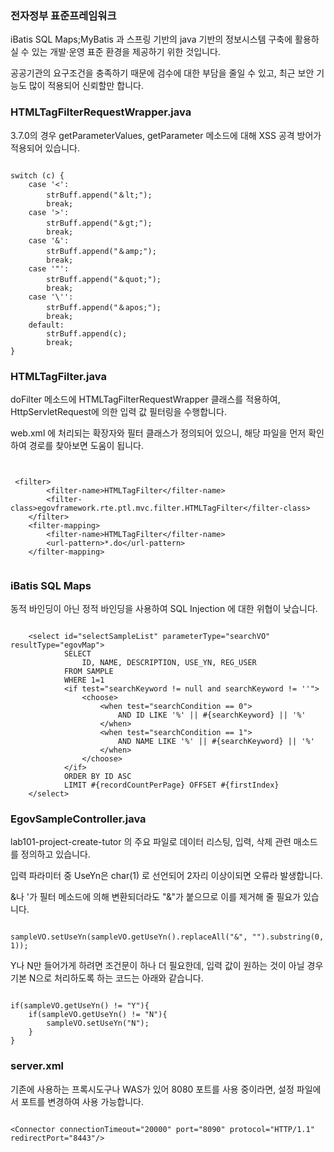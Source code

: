 ### 전자정부 표준프레임워크

iBatis SQL Maps;MyBatis 과 스프링 기반의 java 기반의 정보시스템 구축에 활용하실 수 있는 개발·운영 표준 환경을 제공하기 위한 것입니다.

공공기관의 요구조건을 충족하기 때문에 검수에 대한 부담을 줄일 수 있고, 최근 보안 기능도 많이 적용되어 신뢰할만 합니다.

### HTMLTagFilterRequestWrapper.java

3.7.0의 경우 getParameterValues, getParameter 메소드에 대해 XSS 공격 방어가 적용되어 있습니다.

<pre><code>
switch (c) {
	case '<':
		strBuff.append("＆lt;");
		break;
	case '>':
		strBuff.append("＆gt;");
		break;
	case '&':
		strBuff.append("＆amp;");
		break;
	case '"':
		strBuff.append("＆quot;");
		break;
	case '\'':
		strBuff.append("＆apos;");
		break;
	default:
		strBuff.append(c);
		break;
}
</code></pre>

### HTMLTagFilter.java

doFilter 메소드에 HTMLTagFilterRequestWrapper 클래스를 적용하여, HttpServletRequest에 의한 입력 값 필터링을 수행합니다.

web.xml 에 처리되는 확장자와 필터 클래스가 정의되어 있으니, 해당 파일을 먼저 확인하여 경로를 찾아보면 도움이 됩니다.

<pre><code>

 &lt;filter>
		&lt;filter-name>HTMLTagFilter&lt;/filter-name>
		&lt;filter-class>egovframework.rte.ptl.mvc.filter.HTMLTagFilter&lt;/filter-class>
	&lt;/filter>
	&lt;filter-mapping>
		&lt;filter-name>HTMLTagFilter&lt;/filter-name>
		&lt;url-pattern>*.do&lt;/url-pattern>
	&lt;/filter-mapping>

</code></pre>
	
### iBatis SQL Maps

동적 바인딩이 아닌 정적 바인딩을 사용하여 SQL Injection 에 대한 위협이 낮습니다.

<pre><code>
	&lt;select id="selectSampleList" parameterType="searchVO" resultType="egovMap">
			SELECT
				ID, NAME, DESCRIPTION, USE_YN, REG_USER
			FROM SAMPLE
			WHERE 1=1
			&lt;if test="searchKeyword != null and searchKeyword != ''">
		        &lt;choose>
		            &lt;when test="searchCondition == 0">
						AND	ID LIKE '%' || #{searchKeyword} || '%'
					&lt;/when>
		            &lt;when test="searchCondition == 1">
						AND	NAME LIKE '%' || #{searchKeyword} || '%'
					&lt;/when>
				&lt;/choose>
			&lt;/if>
			ORDER BY ID ASC
			LIMIT #{recordCountPerPage} OFFSET #{firstIndex}
	&lt;/select>
</code></pre>

### EgovSampleController.java

lab101-project-create-tutor 의 주요 파일로 데이터 리스팅, 입력, 삭제 관련 매소드를 정의하고 있습니다.

입력 파라미터 중 UseYn은 char(1) 로 선언되어 2자리 이상이되면 오류라 발생합니다.
 
&나 '가 필터 메소드에 의해 변환되더라도 "&"가 붙으므로 이를 제거해 줄 필요가 있습니다.

<pre><code>
sampleVO.setUseYn(sampleVO.getUseYn().replaceAll("&", "").substring(0, 1));
</code></pre>

Y나 N만 들어가게 하려면 조건문이 하나 더 필요한데, 입력 값이 원하는 것이 아닐 경우 기본 N으로 처리하도록 하는 코드는 아래와 같습니다.

<pre><code>
if(sampleVO.getUseYn() != "Y"){
	if(sampleVO.getUseYn() != "N"){
		sampleVO.setUseYn("N");
	}
}
</code></pre>

### server.xml

기존에 사용하는 프록시도구나 WAS가 있어 8080 포트를 사용 중이라면, 설정 파일에서 포트를 변경하여 사용 가능합니다.

<pre><code>
&lt;Connector connectionTimeout="20000" port="8090" protocol="HTTP/1.1" redirectPort="8443"/>
</code></pre>
